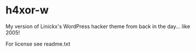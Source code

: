 h4xor-w
=====

My version of Linickx's WordPress hacker theme from back in the day... like 2005!

For license see readme.txt
